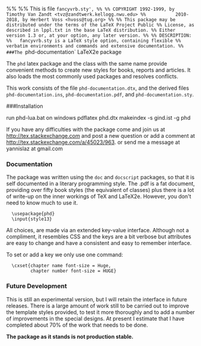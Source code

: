 %%
%% This is file `fancyvrb.sty',
%%
%% COPYRIGHT 1992-1999, by Timothy Van Zandt <tvz@zandtwerk.kellogg.nwu.edu>
%%           2010-2018, by Herbert Voss <hvoss@tug.org>
%%
%% This package may be distributed under the terms of the LaTeX Project Public
%% License, as described in lppl.txt in the base LaTeX distribution.
%% Either version 1.3 or, at your option, any later version.
%%
%% DESCRIPTION:
%%   fancyvrb.sty is a LaTeX style option, containing flexible
%%   verbatim environments and commands and extensive documentation.
%%
###The `phd-documentation` LaTeX2e package

The `phd` latex package and the class with the same name provide
convenient methods to create new styles for books, reports
and articles. It also loads the most commonly used packages
and resolves conflicts.

This work consists of the file  `phd-documentation.dtx`,
and the derived files   `phd-documentation.ins`,  `phd-documentation.pdf`,
and `phd-documentation.sty`.

###Installation

run
           phd-lua.bat on windows
           pdflatex phd.dtx
           makeindex -s gind.ist -g phd

If you have any difficulties with the package come and join us at
http://tex.stackexchange.com and post a new question or
add a comment at http://tex.stackexchange.com/a/45023/963.
or send me a message at  yannislaz at gmail.com

### Documentation

The package was written using the `doc` and `docscript` packages,
so that it is self documented in a literary programming style.
The .pdf is a fat document, providing over fifty book styles (the
equivalent of classes) plus there is a lot of write-up on the inner
workings of TeX and LaTeX2e. However, you don't need to know much
to use it.

      \usepackage{phd}
      \input{style13}

All choices, are made via an extended key-value interface.
Although not a compliment, it resembles CSS and the keys are a bit verbose but
attributes are easy to change and have a consistent and easy to remember interface.

To set or add a key we only use one command:

      \cxset{chapter name font-size = Huge,
             chapter number font-size = HUGE}

### Future Development

This is still an experimental version, but I will retain the
interface in future releases. There is a large amount of
work still to be carried out to improve the template styles
provided, to test it more thoroughly and to add a number of
improvements in the special designs. At present I estimate
that I have completed about 70% of the work that needs
to be done.

__The package as it stands is not production stable.__

